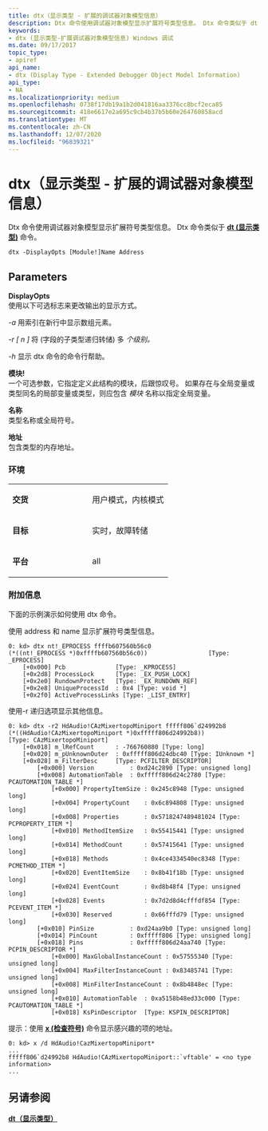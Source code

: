 ```yaml
---
title: dtx（显示类型 - 扩展的调试器对象模型信息）
description: Dtx 命令使用调试器对象模型显示扩展符号类型信息。 Dtx 命令类似于 dt (显示类型) 命令。
keywords:
- dtx (显示类型-扩展调试器对象模型信息) Windows 调试
ms.date: 09/17/2017
topic_type:
- apiref
api_name:
- dtx (Display Type - Extended Debugger Object Model Information)
api_type:
- NA
ms.localizationpriority: medium
ms.openlocfilehash: 0738f17db19a1b2d041816aa3376cc8bcf2eca85
ms.sourcegitcommit: 418e6617e2a695c9cb4b37b5b60e264760858acd
ms.translationtype: MT
ms.contentlocale: zh-CN
ms.lasthandoff: 12/07/2020
ms.locfileid: "96839321"
---
```

# <a name="span-iddebuggerdtx__display_type_-_extended_debugger_object_model_information_spandtx-display-type---extended-debugger-object-model-information"></a><span id="debugger.dtx__display_type_-_extended_debugger_object_model_information_"></span>dtx（显示类型 - 扩展的调试器对象模型信息）


Dtx 命令使用调试器对象模型显示扩展符号类型信息。 Dtx 命令类似于 [**dt (显示类型)**](dt--display-type-.md) 命令。

```dbgcmd
dtx -DisplayOpts [Module!]Name Address
```

## <a name="span-idparametersspanspan-idparametersspanspan-idparametersspanparameters"></a><span id="Parameters"></span><span id="parameters"></span><span id="PARAMETERS"></span>Parameters


<span id="________DisplayOpts_______"></span><span id="________displayopts_______"></span><span id="________DISPLAYOPTS_______"></span>**DisplayOpts**   
使用以下可选标志来更改输出的显示方式。

*-a* 用索引在新行中显示数组元素。

*-r \[ n \]* 将 (字段的子类型递归转储) 多 *个级别。*

*-h* 显示 dtx 命令的命令行帮助。

<span id="Module______________"></span><span id="module______________"></span><span id="MODULE______________"></span>**模块!**   
一个可选参数，它指定定义此结构的模块，后跟惊叹号。 如果存在与全局变量或类型同名的局部变量或类型，则应包含 *模块* 名称以指定全局变量。

<span id="________Name_______"></span><span id="________name_______"></span><span id="________NAME_______"></span>**名称**   
类型名称或全局符号。

<span id="________Address_______"></span><span id="________address_______"></span><span id="________ADDRESS_______"></span>**地址**   
包含类型的内存地址。

### <a name="span-idenvironmentspanspan-idenvironmentspanspan-idenvironmentspanenvironment"></a><span id="Environment"></span><span id="environment"></span><span id="ENVIRONMENT"></span>环境

<table>
<colgroup>
<col width="50%" />
<col width="50%" />
</colgroup>
<tbody>
<tr class="odd">
<td align="left"><p><strong>交货</strong></p></td>
<td align="left"><p>用户模式，内核模式</p></td>
</tr>
<tr class="even">
<td align="left"><p><strong>目标</strong></p></td>
<td align="left"><p>实时，故障转储</p></td>
</tr>
<tr class="odd">
<td align="left"><p><strong>平台</strong></p></td>
<td align="left"><p>all</p></td>
</tr>
</tbody>
</table>

 

### <a name="span-idadditional_informationspanspan-idadditional_informationspanspan-idadditional_informationspanadditional-information"></a><span id="Additional_Information"></span><span id="additional_information"></span><span id="ADDITIONAL_INFORMATION"></span>附加信息

下面的示例演示如何使用 dtx 命令。

使用 address 和 name 显示扩展符号类型信息。

```dbgcmd
0: kd> dtx nt!_EPROCESS ffffb607560b56c0
(*((nt!_EPROCESS *)0xffffb607560b56c0))                 [Type: _EPROCESS]
    [+0x000] Pcb              [Type: _KPROCESS]
    [+0x2d8] ProcessLock      [Type: _EX_PUSH_LOCK]
    [+0x2e0] RundownProtect   [Type: _EX_RUNDOWN_REF]
    [+0x2e8] UniqueProcessId  : 0x4 [Type: void *]
    [+0x2f0] ActiveProcessLinks [Type: _LIST_ENTRY]
```

使用-r 递归选项显示其他信息。

```dbgcmd
0: kd> dtx -r2 HdAudio!CAzMixertopoMiniport fffff806`d24992b8
(*((HdAudio!CAzMixertopoMiniport *)0xfffff806d24992b8))                 [Type: CAzMixertopoMiniport]
    [+0x018] m_lRefCount      : -766760880 [Type: long]
    [+0x020] m_pUnknownOuter  : 0xfffff806d24dbc40 [Type: IUnknown *]
    [+0x028] m_FilterDesc     [Type: PCFILTER_DESCRIPTOR]
        [+0x000] Version          : 0xd24c2890 [Type: unsigned long]
        [+0x008] AutomationTable  : 0xfffff806d24c2780 [Type: PCAUTOMATION_TABLE *]
            [+0x000] PropertyItemSize : 0x245c8948 [Type: unsigned long]
            [+0x004] PropertyCount    : 0x6c894808 [Type: unsigned long]
            [+0x008] Properties       : 0x5718247489481024 [Type: PCPROPERTY_ITEM *]
            [+0x010] MethodItemSize   : 0x55415441 [Type: unsigned long]
            [+0x014] MethodCount      : 0x57415641 [Type: unsigned long]
            [+0x018] Methods          : 0x4ce4334540ec8348 [Type: PCMETHOD_ITEM *]
            [+0x020] EventItemSize    : 0x8b41f18b [Type: unsigned long]
            [+0x024] EventCount       : 0xd8b48f4 [Type: unsigned long]
            [+0x028] Events           : 0x7d2d8d4cfffdf854 [Type: PCEVENT_ITEM *]
            [+0x030] Reserved         : 0x66fffd79 [Type: unsigned long]
        [+0x010] PinSize          : 0xd24aa9b0 [Type: unsigned long]
        [+0x014] PinCount         : 0xfffff806 [Type: unsigned long]
        [+0x018] Pins             : 0xfffff806d24aa740 [Type: PCPIN_DESCRIPTOR *]
            [+0x000] MaxGlobalInstanceCount : 0x57555340 [Type: unsigned long]
            [+0x004] MaxFilterInstanceCount : 0x83485741 [Type: unsigned long]
            [+0x008] MinFilterInstanceCount : 0x8b4848ec [Type: unsigned long]
            [+0x010] AutomationTable  : 0xa5158b48ed33c000 [Type: PCAUTOMATION_TABLE *]
            [+0x018] KsPinDescriptor  [Type: KSPIN_DESCRIPTOR]
```

提示：使用 [**x (检查符号)**](x--examine-symbols-.md) 命令显示感兴趣的项的地址。

```dbgcmd
0: kd> x /d HdAudio!CazMixertopoMiniport*
...
fffff806`d24992b8 HdAudio!CAzMixertopoMiniport::`vftable' = <no type information>
...
```

## <a name="span-idsee_alsospansee-also"></a><span id="see_also"></span>另请参阅


[**dt（显示类型）**](dt--display-type-.md)

 

 






